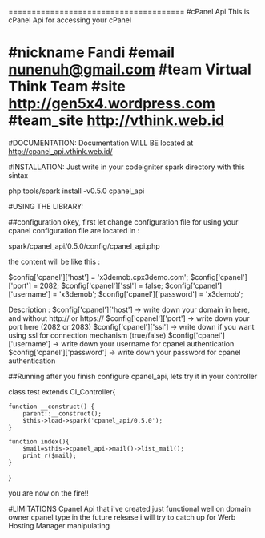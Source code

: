 ======================================
#cPanel Api
This is cPanel Api for accessing your cPanel

#nickname	Fandi
#email 		nunenuh@gmail.com
#team		Virtual Think Team
#site		http://gen5x4.wordpress.com
#team_site	http://vthink.web.id
======================================

#DOCUMENTATION:
Documentation WILL BE located at http://cpanel_api.vthink.web.id/

#INSTALLATION:
Just write in your codeigniter spark directory with this sintax

php tools/spark install -v0.5.0 cpanel_api



#USING THE LIBRARY:

##configuration
okey, first let change configuration file for using your cpanel
configuration file are located in : 
  
  spark/cpanel_api/0.5.0/config/cpanel_api.php

the content will be like this :

$config['cpanel']['host']     = 'x3demob.cpx3demo.com';
$config['cpanel']['port']     = 2082;
$config['cpanel']['ssl']      = false;
$config['cpanel']['username'] = 'x3demob';
$config['cpanel']['password'] = 'x3demob';

Description :
$config['cpanel']['host'] 	-> write down your domain in here, and without http:// or https://
$config['cpanel']['port'] 	-> write down your port here (2082 or 2083)
$config['cpanel']['ssl']  	-> write down if you want using ssl for connection mechanism (true/false)
$config['cpanel']['username'] 	-> write down your username for cpanel authentication
$config['cpanel']['password'] 	-> write down your password for cpanel authentication


##Running
after you finish configure cpanel_api, lets try it in your controller

class test extends CI_Controller{
    
    function __construct() {
        parent::__construct();
        $this->load->spark('cpanel_api/0.5.0');
    }
    
    function index(){
        $mail=$this->cpanel_api->mail()->list_mail();
        print_r($mail);
    }

}

you are now on the fire!!


#LIMITATIONS
Cpanel Api that i've created just functional well on domain owner cpanel type
in the future release i will try to catch up for Werb Hosting Manager manipulating

